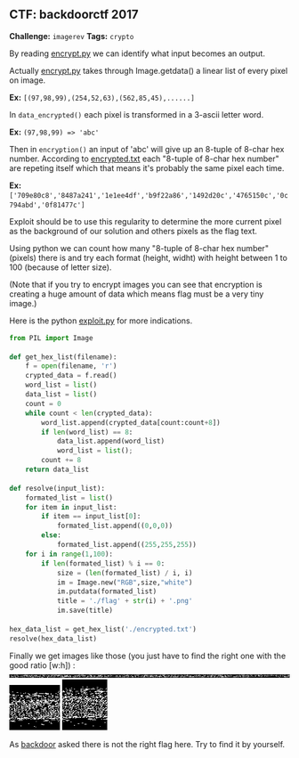 **CTF: backdoorctf 2017**
--
**Challenge:** `imagerev`
**Tags:**  `crypto`

By reading [encrypt.py][encrypt] we can identify what input becomes an output.

Actually [encrypt.py][encrypt] takes through Image.getdata() a linear list of every pixel on image. 

**Ex:** `[(97,98,99),(254,52,63),(562,85,45),......]`

In `data_encrypted()` each pixel is transformed in a 3-ascii letter word.

**Ex:** `(97,98,99) => 'abc'`

Then in `encryption()` an input of 'abc' will give up an 8-tuple of 8-char hex number.
According to [encrypted.txt][encrypted] each "8-tuple of 8-char hex number" are repeting itself which that means it's probably the same pixel each time.

**Ex:** `['709e80c8','8487a241','1e1ee4df','b9f22a86','1492d20c','4765150c','0c794abd','0f81477c']`

Exploit should be to use this regularity to determine the more current pixel as the background of our solution and others pixels as the flag text.

Using python we can count how many "8-tuple of 8-char hex number" (pixels) there is and try each format (height, widht) with height between 1 to 100 (because of letter size).

(Note that if you try to encrypt images you can see that encryption is creating a huge amount of data which means flag must be a very tiny image.) 

Here is the python [exploit.py][exploit] for more indications.

```python
from PIL import Image

def get_hex_list(filename):
	f = open(filename, 'r')
	crypted_data = f.read()
	word_list = list()
	data_list = list()
	count = 0
	while count < len(crypted_data):
		word_list.append(crypted_data[count:count+8])
		if len(word_list) == 8:
			data_list.append(word_list)
			word_list = list();
		count += 8
	return data_list

def resolve(input_list):
	formated_list = list()
	for item in input_list:
		if item == input_list[0]:
			formated_list.append((0,0,0))
		else:
			formated_list.append((255,255,255))
	for i in range(1,100):
		if len(formated_list) % i == 0:
			size = (len(formated_list) / i, i)
			im = Image.new("RGB",size,"white")
			im.putdata(formated_list)
			title = './flag' + str(i) + '.png'
			im.save(title)

hex_data_list = get_hex_list('./encrypted.txt')
resolve(hex_data_list)
```

Finally we get images like those (you just have to find the right one with the good ratio [w:h]) :
![9 pixel height flag generated](/backdoorctf%202017/imagerev/flag9.png)
![81 pixel height flag generated](/backdoorctf%202017/imagerev/flag81.png)
![91 pixel height flag generated](/backdoorctf%202017/imagerev/flag91.png)

As [backdoor][backdoor_site] asked there is not the right flag here. Try to find it by yourself.

[encrypt]:/backdoorctf%202017/imagerev/encrypt.py
[encrypted]:/backdoorctf%202017/imagerev/encrypted.txt
[exploit]:/backdoorctf%202017/imagerev/exploit.py
[backdoor_site]:https://backdoor.sdslabs.co/
